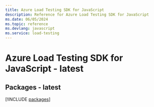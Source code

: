 ```yaml
---
title: Azure Load Testing SDK for JavaScript
description: Reference for Azure Load Testing SDK for JavaScript
ms.date: 06/05/2024
ms.topic: reference
ms.devlang: javascript
ms.service: load-testing
---
```

# Azure Load Testing SDK for JavaScript - latest
## Packages - latest
[!INCLUDE [packages](load-testing-index.md)]